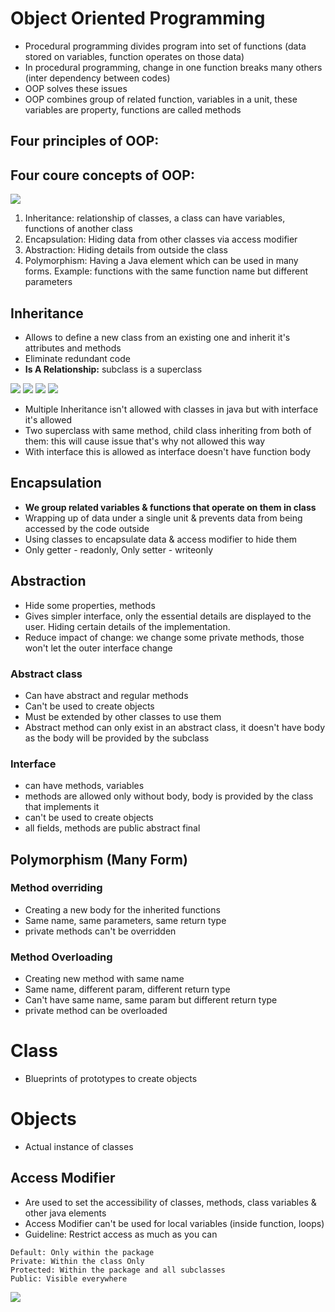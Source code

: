 # Object Oriented Programming

- Procedural programming divides program into set of functions (data stored on variables, function operates on those data)
- In procedural programming, change in one function breaks many others (inter dependency between codes)
- OOP solves these issues
- OOP combines group of related function, variables in a unit, these variables are property, functions are called methods

## Four principles of OOP:

## Four coure concepts of OOP:

<img src="img/25.png">

1. Inheritance: relationship of classes, a class can have variables, functions of another class
2. Encapsulation: Hiding data from other classes via access modifier
3. Abstraction: Hiding details from outside the class
4. Polymorphism: Having a Java element which can be used in many forms. Example: functions with the same function name but different parameters

## Inheritance

- Allows to define a new class from an existing one and inherit it's attributes and methods
- Eliminate redundant code
- **Is A Relationship:** subclass is a superclass

<img src="img/21.png">

<img src="img/22.png">

<img src="img/23.png">

<img src="img/24.png">

- Multiple Inheritance isn't allowed with classes in java but with interface it's allowed
- Two superclass with same method, child class inheriting from both of them: this will cause issue that's why not allowed this way
- With interface this is allowed as interface doesn't have function body

## Encapsulation

- **We group related variables & functions that operate on them in class**
- Wrapping up of data under a single unit & prevents data from being accessed by the code outside
- Using classes to encapsulate data & access modifier to hide them
- Only getter - readonly, Only setter - writeonly

## Abstraction

- Hide some properties, methods
- Gives simpler interface, only the essential details are displayed to the user. Hiding certain details of the implementation.
- Reduce impact of change: we change some private methods, those won't let the outer interface change

### Abstract class

- Can have abstract and regular methods
- Can't be used to create objects
- Must be extended by other classes to use them
- Abstract method can only exist in an abstract class, it doesn't have body as the body will be provided by the subclass

### Interface

- can have methods, variables
- methods are allowed only without body, body is provided by the class that implements it
- can't be used to create objects
- all fields, methods are public abstract final

## Polymorphism (Many Form)

### Method overriding

- Creating a new body for the inherited functions
- Same name, same parameters, same return type
- private methods can't be overridden

### Method Overloading

- Creating new method with same name
- Same name, different param, different return type
- Can't have same name, same param but different return type
- private method can be overloaded

# Class

- Blueprints of prototypes to create objects

# Objects

- Actual instance of classes

## Access Modifier

- Are used to set the accessibility of classes, methods, class variables & other java elements
- Access Modifier can't be used for local variables (inside function, loops)
- Guideline: Restrict access as much as you can

```
Default: Only within the package
Private: Within the class Only
Protected: Within the package and all subclasses
Public: Visible everywhere
```

<img src="img/20.png">
